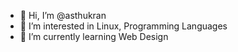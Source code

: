 - 👋 Hi, I’m @asthukran
- 👀 I’m interested in Linux, Programming Languages
- 🌱 I’m currently learning Web Design

<!---
asthukran/asthukran is a ✨ special ✨ repository because its `README.md` (this file) appears on your GitHub profile.
You can click the Preview link to take a look at your changes.
--->

